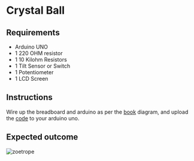 # Crystal Ball

## Requirements

- Arduino UNO
- 1 220 OHM resistor
- 1 10 Kilohm Resistors
- 1 Tilt Sensor or Switch
- 1 Potentiometer
- 1 LCD Screen

## Instructions

Wire up the breadboard and arduino as per the [book](https://store.arduino.cc/products/arduino-starter-kit-multi-language) diagram, and upload the [code](./crystal-ball.ino) to your arduino uno.

## Expected outcome

![zoetrope](../assets/gifs/crystal_ball.gif)
